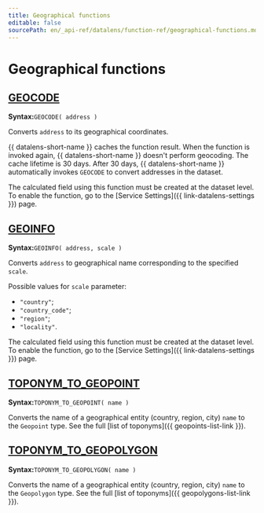 ```yaml
---
title: Geographical functions
editable: false
sourcePath: en/_api-ref/datalens/function-ref/geographical-functions.md
---
```


# Geographical functions

## [GEOCODE](GEOCODE.md)

**Syntax:**`GEOCODE( address )`

Converts `address` to its geographical coordinates.

{{ datalens-short-name }} caches the function result. When the function is invoked again, {{ datalens-short-name }} doesn't perform geocoding.
The cache lifetime is 30 days. After 30 days, {{ datalens-short-name }} automatically invokes `GEOCODE` to convert addresses in the dataset.

The calculated field using this function must be created at the dataset level.
To enable the function, go to the [Service Settings]({{ link-datalens-settings }}) page.

## [GEOINFO](GEOINFO.md)

**Syntax:**`GEOINFO( address, scale )`

Converts `address` to geographical name corresponding to the specified `scale`.

Possible values for `scale` parameter:
- `"country"`;
- `"country_code"`;
- `"region"`;
- `"locality"`.

The calculated field using this function must be created at the dataset level.
To enable the function, go to the [Service Settings]({{ link-datalens-settings }}) page.

## [TOPONYM_TO_GEOPOINT](TOPONYM_TO_GEOPOINT.md)

**Syntax:**`TOPONYM_TO_GEOPOINT( name )`

Converts the name of a geographical entity (country, region, city) `name` to the `Geopoint` type.
See the full [list of toponyms]({{ geopoints-list-link }}).

## [TOPONYM_TO_GEOPOLYGON](TOPONYM_TO_GEOPOLYGON.md)

**Syntax:**`TOPONYM_TO_GEOPOLYGON( name )`

Converts the name of a geographical entity (country, region, city) `name` to the `Geopolygon` type.
See the full [list of toponyms]({{ geopolygons-list-link }}).

